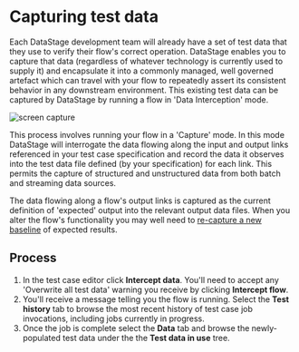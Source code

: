 # Capturing test data

Each DataStage development team will already have a set of test data that they use to verify their flow's correct operation.  DataStage enables you to capture that data (regardless of whatever technology is currently used to supply it) and encapsulate it into a commonly managed, well governed artefact which can travel with your flow to repeatedly assert its consistent behavior in any downstream environment.  This existing test data can be captured by DataStage by running a flow in 'Data Interception' mode.

![screen capture](./images/ds-test-case-capture.png "test screen capture")

This process involves running your flow in a 'Capture' mode.  In this mode DataStage will interrogate the data flowing along the input and output links referenced in your test case specification and record the data it observes into the test data file defined (by your specification) for each link.  This permits the capture of structured and unstructured data from both batch and streaming data sources.

The data flowing along a flow's output links is captured as the current definition of 'expected' output into the relevant output data files.  When you alter the flow's functionality you may well need to [re-capture a new baseline](baselining-test-results.md) of expected results.

## Process

1. In the test case editor click **Intercept data**. You'll need to accept any 'Overwrite all test data' warning you receive by clicking **Intercept flow**.
1. You'll receive a message telling you the flow is running.  Select the **Test history** tab to browse the most recent history of test case job invocations, including jobs currently in progress.
1. Once the job is complete select the **Data** tab and browse the newly-populated test data under the the **Test data in use** tree.
